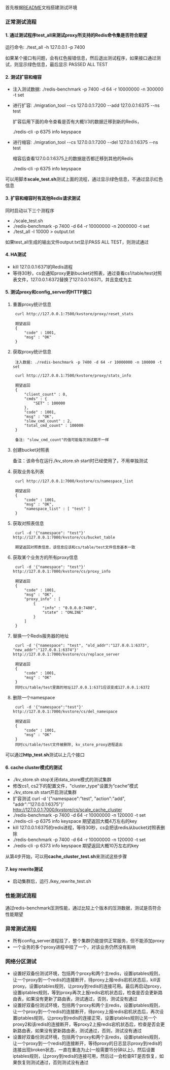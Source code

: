 首先根据[README](../README.md)文档搭建测试环境 

### 正常测试流程
#### 1. 通过测试程序test_all来测试proxy所支持的Redis命令集是否符合期望
运行命令: ./test_all -h 127.0.0.1 -p 7400

如果某个接口有问题，会有红色报错信息，然后退出测试程序，如果接口通过测试，则显示绿色信息，最后显示 PASSED ALL TEST

#### 2. 测试扩容和缩容
* 注入测试数据: ./redis-benchmark -p 7400 -d 64 -r 10000000 -n 300000 -t set 
	
* 进行扩容: ./migration_tool --cs 127.0.0.1:7200 --add 127.0.0.1:6375 --ns test
	
	扩容后用下面的命令查看是否有大概1/3的数据迁移到新的Redis，
	
	./redis-cli -p 6375 info keyspace
	
* 进行缩容: ./migration_tool --cs 127.0.0.1:7200 --del 127.0.0.1:6375 --ns test

	缩容后查看127.0.0.1:6375上的数据是否都迁移到其他的Redis
	
	./redis-cli -p 6375 info keyspace

可以用脚本**scale_test.sh**测试上面的流程，通过显示绿色信息，不通过显示红色信息

#### 3. 扩容和缩容时有其他Redis请求测试
同时启动以下三个测程序

* ./scale_test.sh
* ./redis-benchmark -p 7400 -d 64 -r 10000000 -n 2000000 -t set
* ./test_all -l 10000 > output.txt

如果test_all生成的输出文件output.txt显示PASS ALL TEST，则测试通过

#### 4. HA测试
* kill 127.0.0.1:6371的Redis进程
* 等待30秒，cs会通知proxy更新bucket对照表，通过查看cs1/table/test对照表文件，127.0.0.1:6372替换了127.0.0.1:6371，并且变成为主

#### 5. 测试proxy和config_server的HTTP接口
1. 重置proxy统计信息

		curl http://127.0.0.1:7500/kvstore/proxy/reset_stats
	
		期望返回 
		{
   			"code" : 1001,
   			"msg" : "OK"
		}	
	
2. 获取proxy统计信息

		注入数据: ./redis-benchmark -p 7400 -d 64 -r 10000000 -n 100000 -t set
		
		curl http://127.0.0.1:7500/kvstore/proxy/stats_info
	
		期望返回 
		{
   			"client_count" : 0,
   			"cmds" : {
      			"SET" : 100000
   			},
   			"code" : 1001,
   			"msg" : "OK",
   			"slow_cmd_count" : 2,
   			"total_cmd_count" : 100000
		}

		备注: "slow_cmd_count"的值可能每次测试都不一样

3. 创建bucket对照表
	
	备注：该命令在运行./kv_store.sh start时已经使用了，不用单独测试
	 
4. 获取业务名列表

		curl http://127.0.0.1:7000/kvstore/cs/namespace_list

		期望返回 
		{
   			"code" : 1001,
   			"msg" : "OK",
   			"namespace_list" : [ "test" ]
		}

5. 获取对照表信息

		curl -d '{"namespace": "test"}' http://127.0.0.1:7000/kvstore/cs/bucket_table
	
		期望返回对照表信息，该信息应该和cs/table/test文件信息基本一致

6. 获取某个业务方的所有proxy信息
	
		curl -d '{"namespace": "test"}' http://127.0.0.1:7000/kvstore/cs/proxy_info
	
		期望返回 
		{
   			"code" : 1001,
   			"msg" : "OK",
   			"proxy_info" : [
      			{
         			"info" : "0.0.0.0:7400",
         			"state" : "ONLINE"
      			}
   			]
		}
  
7. 替换一个Redis服务器的地址

		curl -d '{"namespace": "test", "old_addr":"127.0.0.1:6373", "new_addr":"127.0.0.1:6374"}' http://127.0.0.1:7000/kvstore/cs/replace_server
	
		期望返回 
		{
			"code" : 1001, 
			"msg" : "OK"
		} 
		同时cs/table/test里面的地址127.0.0.1:6371应该变成127.0.0.1:6372

8. 删除一个namespace

		curl -d '{"namespace":"test"}' http://127.0.0.1:7000/kvstore/cs/del_namespace
	
		期望返回
		{
			"code" : 1001, 
			"msg" : "OK"
		}
		同时cs/table/test文件被删除, kv_store_proxy进程退出

可以通过**http_test.sh**测试以上几个接口

#### 6. cache cluster模式的测试
* ./kv_store.sh stop关闭data_store模式的测试集群
* 修改cs1, cs2下的配置文件，"cluster_type"设置为“cache”模式
* ./kv_store.sh start开启测试集群
* 扩容测试 curl -d '{"namespace":"test", "action":"add", "addr":"127.0.0.1:6375"}' http://127.0.0.1:7000/kvstore/cs/scale_cache_cluster 
* ./redis-benchmark -p 7400 -d 64 -r 10000000 -n 120000 -t set
* ./redis-cli -p 6375 info keyspace 期望返回大概4万左右的key
* kill 127.0.0.1:6375的redis进程，等待30秒，cs会把该redis从bucket对照表删除
* ./redis-benchmark -p 7400 -d 64 -r 10000000 -n 120000 -t set
* ./redis-cli -p 6373 info keyspace 期望返回大概10万左右的key

从第4步开始，可以用**cache_cluster_test.sh**来测试这些步骤

#### 7. key rewrite测试
* 启动集群后，运行./key_rewrite_test.sh


### 性能测试流程
通过redis-benchmark压测性能，通过比较上个版本的压测数据，测试是否符合性能期望
	
### 异常测试流程
* 所有config_server进程挂了，整个集群仍能提供正常服务，但不能添加proxy
* 一个业务的多个proxy进程中挂了一个，对该业务仍然没有影响

### 网络分区测试
* 设置好双备份测试环境，包括两个proxy和两个主redis，设置iptables规则，让一个proxy到一个redis的连接断开，待proxy上报redis宕机状态后，kill该proxy。设置iptables规则，让proxy到redis的连接可用。最后再启动proxy，设置iptables规则，等到proxy再次上报redis宕机状态后，检查是否会更新路由表，如果没有更新了路由表，测试通过，否则，测试没有通过
* 设置好双备份测试环境，包括两个proxy和两个主redis，设置iptables规则，让一个proxy到一个redis的连接断开，待proxy上报redis宕机状态后，再次设置iptables规则，让proxy到redis的连接正常，设置iptables规则让另一个proxy2和该redis的连接断开，等proxy2上报redis宕机状态后，检查是否会更新路由表，如果没有更新路由表，测试通过，否则，测试没有通过
* 设置好双备份测试环境，包括两个proxy和两个主redis，设置iptables规则，让一个proxy到一个redis的连接断开，等待proxy的日志显示proxy到redis的连接出现broken状态，一直在重连为止(一般需要15分钟以上)，然后设置iptables规则，让proxy到redis的连接可用，然后过一会检查RT是否恢复，如果恢复则测试通过，否则测试没有通过


